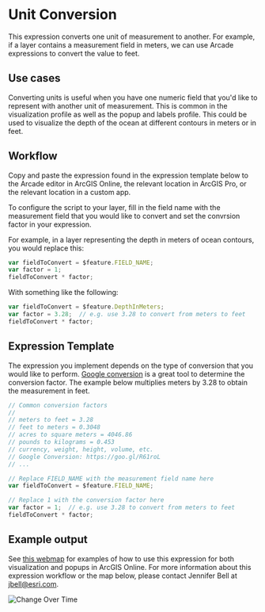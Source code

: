 # Unit Conversion

This expression converts one unit of measurement to another. For example, if a layer contains a measurement field in meters, we can use Arcade expressions to convert the value to feet.

## Use cases

Converting units is useful when you have one numeric field that you'd like to represent with another unit of measurement. This is common in the visualization profile as well as the popup and labels profile. This could be used to visualize the depth of the ocean at different contours in meters or in feet. 

## Workflow

Copy and paste the expression found in the expression template below to the Arcade editor in ArcGIS Online, the relevant location in ArcGIS Pro, or the relevant location in a custom app.

To configure the script to your layer, fill in the field name with the measurement field that you would like to convert and set the convrsion factor in your expression.

For example, in a layer representing the depth in meters of ocean contours, you would replace this:

```js
var fieldToConvert = $feature.FIELD_NAME;
var factor = 1;  
fieldToConvert * factor;
```

With something like the following:

```js
var fieldToConvert = $feature.DepthInMeters;
var factor = 3.28;  // e.g. use 3.28 to convert from meters to feet
fieldToConvert * factor;
```

## Expression Template
The expression you implement depends on the type of conversion that you would like to perform. [Google conversion](https://goo.gl/R61roL) is a great tool to determine the conversion factor. The example below multiplies meters by 3.28 to obtain the measurement in feet. 

```js
// Common conversion factors
//
// meters to feet = 3.28
// feet to meters = 0.3048
// acres to square meters = 4046.86
// pounds to kilograms = 0.453
// currency, weight, height, volume, etc.
// Google Conversion: https://goo.gl/R61roL 
// ... 

// Replace FIELD_NAME with the measurement field name here
var fieldToConvert = $feature.FIELD_NAME;

// Replace 1 with the conversion factor here
var factor = 1;  // e.g. use 3.28 to convert from meters to feet
fieldToConvert * factor;
```

## Example output

See [this webmap](https://urbanobservatory.maps.arcgis.com/home/webmap/viewer.html?webmap=6211aae5a03148c4b646376e21afef76) for examples of how to use this expression for both visualization and popups in ArcGIS Online. For more information about this expression workflow or the map below, please contact Jennifer Bell at jbell@esri.com.

![Change Over Time](./images/unit-conversion.png)
